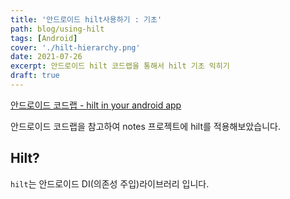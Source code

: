 ```yaml
---
title: '안드로이드 hilt사용하기 : 기초'
path: blog/using-hilt
tags: [Android]
cover: './hilt-hierarchy.png'
date: 2021-07-26
excerpt: 안드로이드 hilt 코드랩을 통해서 hilt 기초 익히기
draft: true
---
```


[안드로이드 코드랩 - hilt in your android app](https://developer.android.com/codelabs/android-hilt#0)

안드로이드 코드랩을 참고하여 notes 프로젝트에 hilt를 적용해보았습니다.

## Hilt?

`hilt`는 안드로이드 DI(의존성 주입)라이브러리 입니다.
